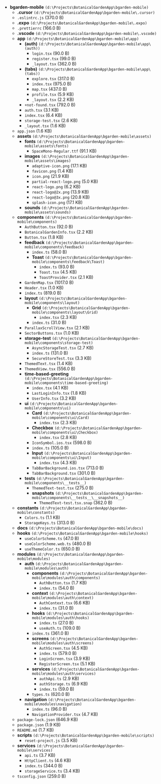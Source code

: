 - **bgarden-mobile** `(d:\Projects\BotanicalGardenApp\bgarden-mobile)`
  - **.cursor** `(d:\Projects\BotanicalGardenApp\bgarden-mobile\.cursor)`
  - `.eslintrc.js` (370.0 B)
  - **.expo** `(d:\Projects\BotanicalGardenApp\bgarden-mobile\.expo)`
  - `.prettierrc` (166.0 B)
  - **.vscode** `(d:\Projects\BotanicalGardenApp\bgarden-mobile\.vscode)`
  - **app** `(d:\Projects\BotanicalGardenApp\bgarden-mobile\app)`
    - **(auth)** `(d:\Projects\BotanicalGardenApp\bgarden-mobile\app\(auth))`
      - `login.tsx` (90.0 B)
      - `register.tsx` (99.0 B)
      - `_layout.tsx` (362.0 B)
    - **(tabs)** `(d:\Projects\BotanicalGardenApp\bgarden-mobile\app\(tabs))`
      - `explore.tsx` (317.0 B)
      - `index.tsx` (975.0 B)
      - `map.tsx` (437.0 B)
      - `profile.tsx` (5.9 KB)
      - `_layout.tsx` (2.2 KB)
    - `+not-found.tsx` (792.0 B)
    - `auth.tsx` (3.1 KB)
    - `index.tsx` (6.4 KB)
    - `storage-test.tsx` (2.6 KB)
    - `_layout.tsx` (1.6 KB)
  - `app.json` (1.6 KB)
  - **assets** `(d:\Projects\BotanicalGardenApp\bgarden-mobile\assets)`
    - **fonts** `(d:\Projects\BotanicalGardenApp\bgarden-mobile\assets\fonts)`
      - `SpaceMono-Regular.ttf` (91.1 KB)
    - **images** `(d:\Projects\BotanicalGardenApp\bgarden-mobile\assets\images)`
      - `adaptive-icon.png` (17.1 KB)
      - `favicon.png` (1.4 KB)
      - `icon.png` (21.9 KB)
      - `partial-react-logo.png` (5.0 KB)
      - `react-logo.png` (6.2 KB)
      - `react-logo@2x.png` (13.9 KB)
      - `react-logo@3x.png` (20.8 KB)
      - `splash-icon.png` (17.1 KB)
    - **sounds** `(d:\Projects\BotanicalGardenApp\bgarden-mobile\assets\sounds)`
  - **components** `(d:\Projects\BotanicalGardenApp\bgarden-mobile\components)`
    - `AuthButton.tsx` (92.0 B)
    - `BotanicalGardenInfo.tsx` (2.2 KB)
    - `Button.tsx` (1.8 KB)
    - **feedback** `(d:\Projects\BotanicalGardenApp\bgarden-mobile\components\feedback)`
      - `index.ts` (58.0 B)
      - **Toast** `(d:\Projects\BotanicalGardenApp\bgarden-mobile\components\feedback\Toast)`
        - `index.ts` (93.0 B)
        - `Toast.tsx` (4.5 KB)
        - `ToastProvider.tsx` (2.1 KB)
    - `GardenMap.tsx` (1017.0 B)
    - `Header.tsx` (1.0 KB)
    - `index.ts` (819.0 B)
    - **layout** `(d:\Projects\BotanicalGardenApp\bgarden-mobile\components\layout)`
      - **Grid** `(d:\Projects\BotanicalGardenApp\bgarden-mobile\components\layout\Grid)`
        - `index.tsx` (2.3 KB)
      - `index.ts` (31.0 B)
    - `ParallaxScrollView.tsx` (2.1 KB)
    - `SectorButtons.tsx` (1.0 KB)
    - **storage-test** `(d:\Projects\BotanicalGardenApp\bgarden-mobile\components\storage-test)`
      - `AsyncStorageTest.tsx` (2.7 KB)
      - `index.ts` (131.0 B)
      - `SecureStoreTest.tsx` (3.3 KB)
    - `ThemedText.tsx` (1.4 KB)
    - `ThemedView.tsx` (556.0 B)
    - **time-based-greeting** `(d:\Projects\BotanicalGardenApp\bgarden-mobile\components\time-based-greeting)`
      - `index.tsx` (4.1 KB)
      - `LastLoginInfo.tsx` (1.8 KB)
      - `UserInfo.tsx` (3.2 KB)
    - **ui** `(d:\Projects\BotanicalGardenApp\bgarden-mobile\components\ui)`
      - **Card** `(d:\Projects\BotanicalGardenApp\bgarden-mobile\components\ui\Card)`
        - `index.tsx` (2.3 KB)
      - **Checkbox** `(d:\Projects\BotanicalGardenApp\bgarden-mobile\components\ui\Checkbox)`
        - `index.tsx` (2.8 KB)
      - `IconSymbol.ios.tsx` (598.0 B)
      - `index.ts` (105.0 B)
      - **Input** `(d:\Projects\BotanicalGardenApp\bgarden-mobile\components\ui\Input)`
        - `index.tsx` (4.3 KB)
      - `TabBarBackground.ios.tsx` (713.0 B)
      - `TabBarBackground.tsx` (301.0 B)
    - **__tests__** `(d:\Projects\BotanicalGardenApp\bgarden-mobile\components\__tests__)`
      - `ThemedText-test.tsx` (275.0 B)
      - **__snapshots__** `(d:\Projects\BotanicalGardenApp\bgarden-mobile\components\__tests__\__snapshots__)`
        - `ThemedText-test.tsx.snap` (362.0 B)
  - **constants** `(d:\Projects\BotanicalGardenApp\bgarden-mobile\constants)`
    - `Colors.ts` (1.1 KB)
    - `StorageKeys.ts` (313.0 B)
  - **docs** `(d:\Projects\BotanicalGardenApp\bgarden-mobile\docs)`
  - **hooks** `(d:\Projects\BotanicalGardenApp\bgarden-mobile\hooks)`
    - `useColorScheme.ts` (47.0 B)
    - `useColorScheme.web.ts` (480.0 B)
    - `useThemeColor.ts` (650.0 B)
  - **modules** `(d:\Projects\BotanicalGardenApp\bgarden-mobile\modules)`
    - **auth** `(d:\Projects\BotanicalGardenApp\bgarden-mobile\modules\auth)`
      - **components** `(d:\Projects\BotanicalGardenApp\bgarden-mobile\modules\auth\components)`
        - `AuthButton.tsx` (1.7 KB)
        - `index.ts` (54.0 B)
      - **context** `(d:\Projects\BotanicalGardenApp\bgarden-mobile\modules\auth\context)`
        - `AuthContext.tsx` (6.6 KB)
        - `index.ts` (31.0 B)
      - **hooks** `(d:\Projects\BotanicalGardenApp\bgarden-mobile\modules\auth\hooks)`
        - `index.ts` (27.0 B)
        - `useAuth.ts` (109.0 B)
      - `index.ts` (361.0 B)
      - **screens** `(d:\Projects\BotanicalGardenApp\bgarden-mobile\modules\auth\screens)`
        - `AuthScreen.tsx` (4.5 KB)
        - `index.ts` (579.0 B)
        - `LoginScreen.tsx` (3.9 KB)
        - `RegisterScreen.tsx` (5.1 KB)
      - **services** `(d:\Projects\BotanicalGardenApp\bgarden-mobile\modules\auth\services)`
        - `authApi.ts` (2.9 KB)
        - `authStorage.ts` (6.9 KB)
        - `index.ts` (59.0 B)
      - `types.ts` (620.0 B)
    - **navigation** `(d:\Projects\BotanicalGardenApp\bgarden-mobile\modules\navigation)`
      - `index.ts` (96.0 B)
      - `NavigationProvider.tsx` (4.7 KB)
  - `package-lock.json` (646.9 KB)
  - `package.json` (1.9 KB)
  - `README.md` (1.7 KB)
  - **scripts** `(d:\Projects\BotanicalGardenApp\bgarden-mobile\scripts)`
    - `reset-project.js` (3.5 KB)
  - **services** `(d:\Projects\BotanicalGardenApp\bgarden-mobile\services)`
    - `api.ts` (3.7 KB)
    - `HttpClient.ts` (4.6 KB)
    - `index.ts` (344.0 B)
    - `storageService.ts` (3.4 KB)
  - `tsconfig.json` (259.0 B)
